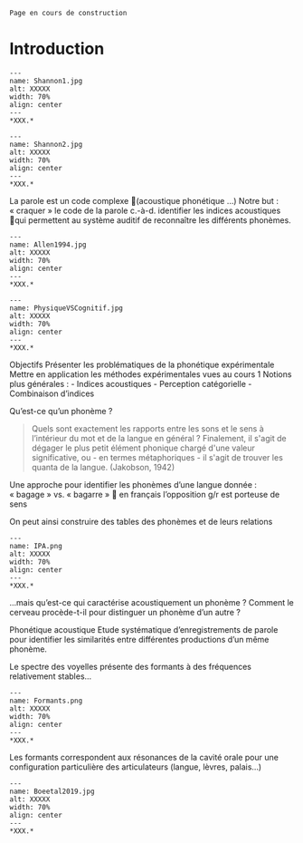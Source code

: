 
```{warning}
Page en cours de construction
```

# Introduction



```{figure} Shannon1.jpg
---
name: Shannon1.jpg
alt: XXXXX
width: 70%
align: center
---
*XXX.*
```


```{figure} Shannon2.jpg
---
name: Shannon2.jpg
alt: XXXXX
width: 70%
align: center
---
*XXX.*
```

La parole est un code complexe (acoustique  phonétique  …)
Notre but : « craquer » le code de la parole c.-à-d. identifier les indices acoustiques qui permettent au système auditif de reconnaître les différents phonèmes.


```{figure} Allen1994.jpg
---
name: Allen1994.jpg
alt: XXXXX
width: 70%
align: center
---
*XXX.*
```

```{figure} PhysiqueVSCognitif.jpg
---
name: PhysiqueVSCognitif.jpg
alt: XXXXX
width: 70%
align: center
---
*XXX.*
```

Objectifs
Présenter les problématiques de la phonétique expérimentale
Mettre en application les méthodes expérimentales vues au cours 1
Notions plus générales :
	- Indices acoustiques
	- Perception catégorielle
	- Combinaison d’indices

Qu’est-ce qu’un phonème ?

> Quels sont exactement les rapports entre les sons et le sens à l’intérieur du mot et de la langue en général ? Finalement, il s'agit de dégager le plus petit élément phonique chargé d'une valeur significative, ou - en termes métaphoriques - il s'agit de trouver les quanta de la langue. (Jakobson, 1942)
> 
Une approche pour identifier les phonèmes d’une langue donnée :
« bagage » vs. « bagarre »  en français l’opposition g/r est porteuse de sens

On peut ainsi construire des tables des phonèmes et de leurs relations

```{figure} IPA.png
---
name: IPA.png
alt: XXXXX
width: 70%
align: center
---
*XXX.*
```

…mais qu’est-ce qui caractérise acoustiquement un phonème ? Comment le cerveau procède-t-il pour distinguer un phonème d’un autre ?

Phonétique acoustique
Etude systématique d’enregistrements de parole pour identifier les similarités entre différentes productions d’un même phonème.

Le spectre des voyelles présente des formants à des fréquences relativement stables… 


```{figure} Formants.png
---
name: Formants.png
alt: XXXXX
width: 70%
align: center
---
*XXX.*
```

Les formants correspondent aux résonances de la cavité orale pour une configuration particulière des articulateurs (langue, lèvres, palais…)

```{figure} Boeetal2019.jpg
---
name: Boeetal2019.jpg
alt: XXXXX
width: 70%
align: center
---
*XXX.*
```




  
